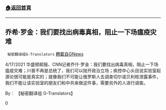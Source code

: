 ###  [:house:返回首頁](https://github.com/ourhimalayas/txt)
---

## 乔希·罗金：我们要找出病毒真相，阻止一下场瘟疫灾难
` 秘密翻译组G-Translators` [轉載自GNews](https://gnews.org/zh-hans/1112159/)

4/17/2021 华盛顿邮报、CNN记者乔什·罗金：我们要找出病毒真相，阻止一下场瘟疫灾难；川普不再是总统了，我们可以抛开政治立场；疾控中心头目说实验室起源论很可能是真实的；就像我们不可能让俄罗斯人去调查切尔诺贝利核泄露事件，我们不能让该实验室的朋友们和中共来做这件事，需要另外的人进行调查。

By： 【秘密翻译组 G-Translators】

0
